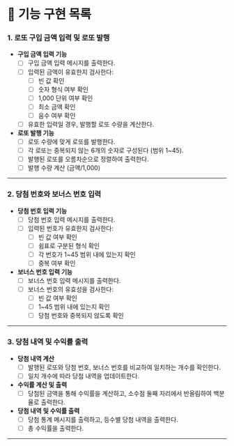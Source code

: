 # 📝 기능 구현 목록

### 1. 로또 구입 금액 입력 및 로또 발행

- **구입 금액 입력 기능**
    - [ ] 구입 금액 입력 메시지를 출력한다.
    - [ ] 입력된 금액이 유효한지 검사한다:
        - [ ] 빈 값 확인
        - [ ] 숫자 형식 여부 확인
        - [ ] 1,000 단위 여부 확인
        - [ ] 최소 금액 확인
        - [ ] 음수 여부 확인
    - [ ] 유효한 입력일 경우, 발행할 로또 수량을 계산한다.

- **로또 발행 기능**
    - [ ] 로또 수량에 맞게 로또를 발행한다.
    - [ ] 각 로또는 중복되지 않는 6개의 숫자로 구성된다 (범위 1~45).
    - [ ] 발행된 로또를 오름차순으로 정렬하여 출력한다.
    - [ ] 발행 수량 계산 (금액/1,000)

---

### 2. 당첨 번호와 보너스 번호 입력

- **당첨 번호 입력 기능**
    - [ ] 당첨 번호 입력 메시지를 출력한다.
    - [ ] 입력된 번호가 유효한지 검사한다:
        - [ ] 빈 값 여부 확인
        - [ ] 쉼표로 구분된 형식 확인
        - [ ] 각 번호가 1~45 범위 내에 있는지 확인
        - [ ] 중복 여부 확인

- **보너스 번호 입력 기능**
    - [ ] 보너스 번호 입력 메시지를 출력한다.
    - [ ] 보너스 번호의 유효성을 검사한다:
        - [ ] 빈 값 여부 확인
        - [ ] 1~45 범위 내에 있는지 확인
        - [ ] 당첨 번호와 중복되지 않도록 확인

---

### 3. 당첨 내역 및 수익률 출력

- **당첨 내역 계산**
    - [ ] 발행된 로또와 당첨 번호, 보너스 번호를 비교하여 일치하는 개수를 확인한다.
    - [ ] 일치 개수에 따라 당첨 내역을 업데이트한다.

- **수익률 계산 및 출력**
    - [ ] 당첨된 금액을 통해 수익률을 계산하고, 소수점 둘째 자리에서 반올림하여 백분율로 출력한다.

- **당첨 내역 및 수익률 출력**
    - [ ] 당첨 통계 메시지를 출력하고, 등수별 당첨 내역을 출력한다.
    - [ ] 총 수익률을 출력한다.

---


